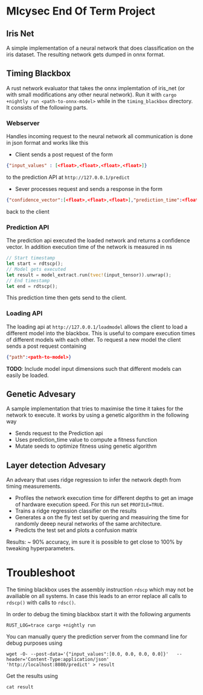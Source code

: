 # Mlcysec End Of Term Project

## Iris Net
A simple implementation of a neural network that does classification on the iris dataset. The resulting network gets dumped in onnx format. 

## Timing Blackbox
A rust network evaluator that takes the onnx implemtation of iris_net (or with small modifications any other neural network). Run it with ```cargo +nightly run <path-to-onnx-model>``` while in the ```timing_blackbox``` directory. It consists of the following parts. 

### Webserver
Handles incoming request to the neural network all communication is done in json format and works like this
- Client sends a post request of the form 
```json
{"input_values" : [<float>,<float>,<float>,<float>]}
``` 
to the prediction API at ```http://127.0.0.1/predict```
- Sever processes request and sends a response in the form 
```json
{"confidence_vector":[<float>,<float>,<float>],"prediction_time":<float>}
```
back to the client

### Prediction API
The prediction api executed the loaded network and returns a confidence vector. In addition execution time of the network is measured in ns 
```rust
// Start timestamp
let start = rdtscp();
// Model gets executed
let result = model_extract.run(tvec!(input_tensor)).unwrap();
// End timestamp
let end = rdtscp();
```
This prediction time then gets send to the client.

### Loading API
The loading api at ```http://127.0.0.1/loadmodel``` allows the client to load a different model into the blackbox. This is useful to compare execution times of different models with each other. To request a new model the client sends a post request containing
```json
{"path":<path-to-model>}
```
**TODO**: Include model input dimensions such that different models can easily be loaded.
## Genetic Advesary
A sample implementation that tries to maximise the time it takes for the network to execute. It works by using a genetic algorithm in the following way
- Sends request to the Prediction api
- Uses prediction_time value to compute a fitness function
- Mutate seeds to optimize fitness using genetic algorithm

## Layer detection Advesary
An adveary that uses ridge regression to infer the network depth from timing measurements. 
- Profiles the network execution time for different depths to get an image of hardware execution speed. For this run set ```PROFILE=TRUE```.
- Trains a ridge regression classifier on the results
- Generates a on the fly test set by quering and measuiring the time for randomly deeep neural networks of the same architecture.
- Predicts the test set and plots a confusion matrix

Results: ~ 90% accuracy, im sure it is possible to get close to 100% by tweaking hyperparameters.

# Troubleshoot
The timing blackbox uses the assembly instruction ```rdscp``` which may not be availiable on all systems. In case this leads to an error replace all calls to ```rdscp()``` with calls to ```rdsc()```.

In order to debug the timing blackbox start it with the following arguments
```
RUST_LOG=trace cargo +nightly run
```

You can manually query the prediction server from the command line for debug purposes using 
```
wget -O- --post-data='{"input_values":[0.0, 0.0, 0.0, 0.0]}'   --header='Content-Type:application/json'  'http://localhost:8080/predict' > result
```
Get the results using
```
cat result
```